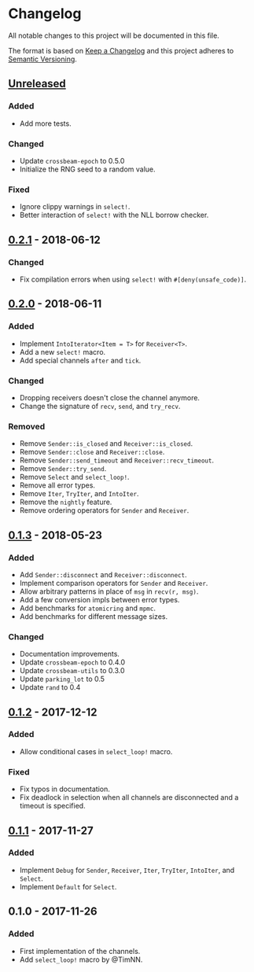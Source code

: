 # Changelog
All notable changes to this project will be documented in this file.

The format is based on [Keep a Changelog](http://keepachangelog.com/en/1.0.0/)
and this project adheres to [Semantic Versioning](http://semver.org/spec/v2.0.0.html).

## [Unreleased]
### Added
- Add more tests.

### Changed
- Update `crossbeam-epoch` to 0.5.0
- Initialize the RNG seed to a random value.

### Fixed
- Ignore clippy warnings in `select!`.
- Better interaction of `select!` with the NLL borrow checker.

## [0.2.1] - 2018-06-12
### Changed
- Fix compilation errors when using `select!` with `#[deny(unsafe_code)]`.

## [0.2.0] - 2018-06-11
### Added
- Implement `IntoIterator<Item = T>` for `Receiver<T>`.
- Add a new `select!` macro.
- Add special channels `after` and `tick`.

### Changed
- Dropping receivers doesn't close the channel anymore.
- Change the signature of `recv`, `send`, and `try_recv`.

### Removed
- Remove `Sender::is_closed` and `Receiver::is_closed`.
- Remove `Sender::close` and `Receiver::close`.
- Remove `Sender::send_timeout` and `Receiver::recv_timeout`.
- Remove `Sender::try_send`.
- Remove `Select` and `select_loop!`.
- Remove all error types.
- Remove `Iter`, `TryIter`, and `IntoIter`.
- Remove the `nightly` feature.
- Remove ordering operators for `Sender` and `Receiver`.

## [0.1.3] - 2018-05-23
### Added
- Add `Sender::disconnect` and `Receiver::disconnect`.
- Implement comparison operators for `Sender` and `Receiver`.
- Allow arbitrary patterns in place of `msg` in `recv(r, msg)`.
- Add a few conversion impls between error types.
- Add benchmarks for `atomicring` and `mpmc`.
- Add benchmarks for different message sizes.

### Changed
- Documentation improvements.
- Update `crossbeam-epoch` to 0.4.0
- Update `crossbeam-utils` to 0.3.0
- Update `parking_lot` to 0.5
- Update `rand` to 0.4

## [0.1.2] - 2017-12-12
### Added
- Allow conditional cases in `select_loop!` macro.

### Fixed
- Fix typos in documentation.
- Fix deadlock in selection when all channels are disconnected and a timeout is specified.

## [0.1.1] - 2017-11-27
### Added
- Implement `Debug` for `Sender`, `Receiver`, `Iter`, `TryIter`, `IntoIter`, and `Select`.
- Implement `Default` for `Select`.

## 0.1.0 - 2017-11-26
### Added
- First implementation of the channels.
- Add `select_loop!` macro by @TimNN.

[Unreleased]: https://github.com/crossbeam-rs/crossbeam-channel/compare/v0.2.1...HEAD
[0.2.1]: https://github.com/crossbeam-rs/crossbeam-channel/compare/v0.2.0...v0.2.1
[0.2.0]: https://github.com/crossbeam-rs/crossbeam-channel/compare/v0.1.3...v0.2.0
[0.1.3]: https://github.com/crossbeam-rs/crossbeam-channel/compare/v0.1.2...v0.1.3
[0.1.2]: https://github.com/crossbeam-rs/crossbeam-channel/compare/v0.1.1...v0.1.2
[0.1.1]: https://github.com/crossbeam-rs/crossbeam-channel/compare/v0.1.0...v0.1.1
